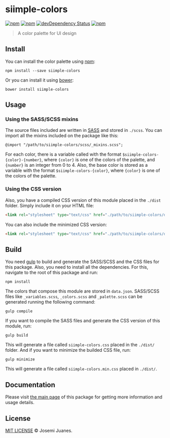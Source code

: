 # siimple-colors

[![npm](https://img.shields.io/npm/v/siimple-colors.svg?style=flat-square)](https://www.npmjs.com/package/siimple-colors)
[![npm](https://img.shields.io/npm/dt/siimple-colors.svg?style=flat-square)](https://www.npmjs.com/package/siimple-colors)
[![devDependency Status](https://david-dm.org/siimple/siimple-colors/dev-status.svg?style=flat-square)](https://david-dm.org/siimple/siimple-colors#info=devDependencies)
[![npm](https://img.shields.io/npm/l/siimple-colors.svg?style=flat-square)](https://github.com/siimpl/siimple-colors)

> A color palette for UI design

## Install

You can install the color palette using [npm](https://npmjs.com/package/siimple-colors):

```
npm install --save siimple-colors
```

Or you can install it using [bower](http://bower.io):

```
bower install siimple-colors
```

## Usage

### Using the SASS/SCSS mixins

The source files included are written in [SASS](http://sass-lang.com/) and stored in `./scss`. You can import all the mixins included on the package like this:

```sass-lang
@import "/path/to/siimple-colors/scss/_mixins.scss";
```

For each color, there is a variable called with the format `$siimple-colors-{color}-{number}`, where `{color}` is one of the colors of the palette, and `{number}` is an integer from 0 to 4. Also, the base color is stored as a variable with the format `$siimple-colors-{color}`, where `{color}` is one of the colors of the palette.


### Using the CSS version

Also, you have a compiled CSS version of this module placed in the `./dist` folder. Simply include it on your HTML file:

```html
<link rel="stylesheet" type="text/css" href="./path/to/siimple-colors/dist/siimple-colors.css">
```

You can also include the minimized CSS version:

```html
<link rel="stylesheet" type="text/css" href="./path/to/siimple-colors/dist/siimple-colors.min.css">
```


## Build

You need [gulp](http://gulpjs.com) to build and generate the SASS/SCSS and the CSS files for this package. Also, you need to install all the dependencies. For this, navigate to the root of this package and run:

```
npm install
```

The colors that compose this module are stored in `data.json`. SASS/SCSS files like `_variables.scss`, `_colors.scss` and `_palette.scss` can be generated running the following command:

```
gulp compile
```

If you want to compile the SASS files and generate the CSS version of this module, run:

```
gulp build
```

This will generate a file called `siimple-colors.css` placed in the `./dist/` folder. And if you want to minimize the builded CSS file, run:

```
gulp minimize
```

This will generate a file called `siimple-colors.min.css` placed in `./dist/`.

## Documentation

Please visit [the main page](http://siimple.juanes.xyz/colors) of this package for getting more information and usage details.

## License

[MIT LICENSE](./LICENSE) &copy; Josemi Juanes.
